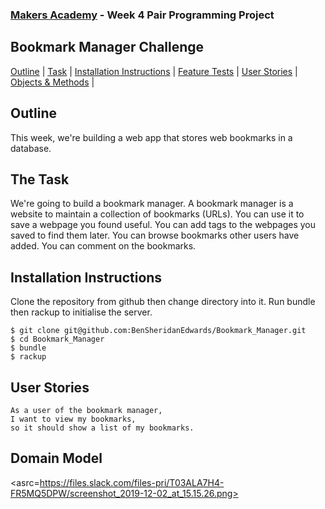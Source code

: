 
### [Makers Academy](http://www.makersacademy.com) - Week 4 Pair Programming Project

Bookmark Manager Challenge 
-

[Outline](#Outline) | [Task](#Task) | [Installation Instructions](#Installation) | [Feature Tests](#Feature_Tests) | [User Stories](#Story) | [Objects & Methods](#Methods) |


## <a name="Outline">Outline</a>
 
This week, we're building a web app that stores web bookmarks in a database.

## <a name="Task">The Task</a>

We're going to build a bookmark manager. A bookmark manager is a website to maintain a collection of bookmarks (URLs). You can use it to save a webpage you found useful. You can add tags to the webpages you saved to find them later. You can browse bookmarks other users have added. You can comment on the bookmarks.

## <a name="Installation">Installation Instructions</a>

Clone the repository from github then change directory into it. Run bundle then rackup to initialise the server.

```
$ git clone git@github.com:BenSheridanEdwards/Bookmark_Manager.git
$ cd Bookmark_Manager
$ bundle
$ rackup
```

## <a name="Story">User Stories</a>

```
As a user of the bookmark manager,
I want to view my bookmarks,
so it should show a list of my bookmarks. 
```

## <a name="Domain Model">Domain Model</a>

<asrc=https://files.slack.com/files-pri/T03ALA7H4-FR5MQ5DPW/screenshot_2019-12-02_at_15.15.26.png> </a>
